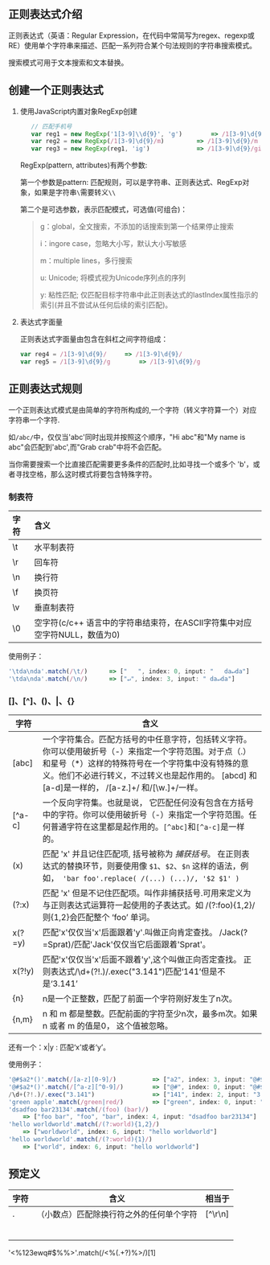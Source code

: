 ## 正则表达式介绍

正则表达式（英语：Regular Expression，在代码中常简写为regex、regexp或RE）使用单个字符串来描述、匹配一系列符合某个句法规则的字符串搜索模式。           

搜索模式可用于文本搜索和文本替换。



## 创建一个正则表达式    

1. 使用JavaScript内置对象RegExp创建     

   ```javascript
      // 匹配手机号
      var reg1 = new RegExp('1[3-9]\\d{9}', 'g')		=> /1[3-9]\d{9}/g
      var reg2 = new RegExp(/1[3-9]\d{9}/m)			=> /1[3-9]\d{9}/m
      var reg3 = new RegExp(reg1, 'ig')				=> /1[3-9]\d{9}/gi
   ```

   RegExp(pattern, attributes)有两个参数:

   第一个参数是pattern: 匹配规则，可以是字符串、正则表达式、RegExp对象，如果是字符串`\`需要转义`\\`

   第二个是可选参数，表示匹配模式，可选值(可组合)：

   > g：global，全文搜索，不添加的话搜索到第一个结果停止搜索
   >
   > i：ingore case，忽略大小写，默认大小写敏感
   >
   > m：multiple lines，多行搜索 
   >
   > u: Unicode; 将模式视为Unicode序列点的序列 
   >
   > y: 粘性匹配; 仅匹配目标字符串中此正则表达式的lastIndex属性指示的索引(并且不尝试从任何后续的索引匹配)。

2. 表达式字面量

   正则表达式字面量由包含在斜杠之间字符组成：

   ```javascript
   var reg4 = /1[3-9]\d{9}/		=> /1[3-9]\d{9}/
   var reg5 = /1[3-9]\d{9}/g		=> /1[3-9]\d{9}/g
   ```



## 正则表达式规则

一个正则表达式模式是由简单的字符所构成的,一个字符（转义字符算一个）对应字符串一个字符.    

如`/abc/`中，仅仅当'abc'同时出现并按照这个顺序，"Hi abc"和"My name is abc"会匹配到'abc',而"Grab crab"中将不会匹配。

当你需要搜索一个比直接匹配需要更多条件的匹配时,比如寻找一个或多个 'b'，或者寻找空格，那么这时模式将要包含特殊字符。



### 制表符

| 字符 | 含义                                                         |
| :--- | :----------------------------------------------------------- |
| \t   | 水平制表符                                                   |
| \r   | 回车符                                                       |
| \n   | 换行符                                                       |
| \f   | 换页符                                                       |
| \v   | 垂直制表符                                                   |
| \0   | 空字符(c/c++ 语言中的字符串结束符，在ASCII字符集中对应空字符NULL，数值为0) |

使用例子：

```javascript
'\tda\nda'.match(/\t/)		=> ["	", index: 0, input: "	da↵da"]
'\tda\nda'.match(/\n/)		=> ["↵", index: 3, input: "	da↵da"]
```



### []、[^]、()、|、{}      

| 字符   | 含义                                                         |
| ------ | ------------------------------------------------------------ |
| [abc]  | 一个字符集合。匹配方括号的中任意字符，包括转义字符。你可以使用破折号（-）来指定一个字符范围。对于点（.）和星号（*）这样的特殊符号在一个字符集中没有特殊的意义。他们不必进行转义，不过转义也是起作用的。 [abcd] 和[a-d]是一样的， /[a-z.]+/ 和/[\w.]+/一样。 |
| [^a-c] | 一个反向字符集。也就是说， 它匹配任何没有包含在方括号中的字符。你可以使用破折号（-）来指定一个字符范围。任何普通字符在这里都是起作用的。`[^abc]`和`[^a-c]`是一样的。 |
| (x)    | 匹配 'x' 并且记住匹配项, 括号被称为 *捕获括号*。 在正则表达式的替换环节，则要使用像 `$1`、`$2`、`$n` 这样的语法，例如，` 'bar foo'.replace( /(...) (...)/, '$2 $1' )` |
| (?:x)  | 匹配 'x' 但是不记住匹配项。叫作非捕获括号.可用来定义为与正则表达式运算符一起使用的子表达式。如 /(?:foo){1,2}/则{1,2}会匹配整个 ‘foo’ 单词。 |
| x(?=y) | 匹配'x'仅仅当'x'后面跟着'y'.叫做正向肯定查找。 /Jack(?=Sprat)/匹配'Jack'仅仅当它后面跟着'Sprat'。 |
| x(?!y) | 匹配'x'仅仅当'x'后面不跟着'y',这个叫做正向否定查找。 正则表达式/\d+(?!\.)/.exec("3.141")匹配‘141’但是不是‘3.141’ |
| {n}    | n是一个正整数，匹配了前面一个字符刚好发生了n次。             |
| {n,m}  | n 和 m 都是整数。匹配前面的字符至少n次，最多m次。如果 n 或者 m 的值是0， 这个值被忽略。 |

还有一个：x|y : 匹配‘x’或者‘y’。 

使用例子：

```javascript
'@#$a2*()'.match(/[a-z][0-9]/)			=> ["a2", index: 3, input: "@#$a2*()"]
'@#$a2*()'.match(/[^a-z][^0-9]/)		=> ["@#", index: 0, input: "@#$a2*()"]
/\d+(?!.)/.exec("3.141")				=> ["141", index: 2, input: "3.141"]
'green apple'.match(/green|red/)		=> ["green", index: 0, input: "green apple"]
'dsadfoo bar23134'.match(/(foo) (bar)/)	
    => ["foo bar", "foo", "bar", index: 4, input: "dsadfoo bar23134"]
'hello worldworld'.match(/(?:world){1,2}/)	
    => ["worldworld", index: 6, input: "hello worldworld"]
'hello worldworld'.match(/(?:world){1}/)	
    => ["world", index: 6, input: "hello worldworld"]
```

## 预定义

| 字符 | 含义                                     | 相当于  |
| ---- | :----------------------------------------: | ------- |
| .    | （小数点）匹配除换行符之外的任何单个字符 | \[^\\r\\n\] |
|      |                                          |         |
|      |                                          |         |
|      |                                          |         |
|      |                                          |         |
|      |                                          |         |
|      |                                          |         |



'<%123ewq#$%%>'.match(/<%(.+?)%>/)[1]





